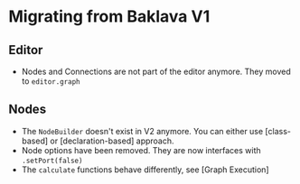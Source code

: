 # Migrating from Baklava V1

## Editor

-   Nodes and Connections are not part of the editor anymore. They moved to `editor.graph`

## Nodes

-   The `NodeBuilder` doesn't exist in V2 anymore. You can either use [class-based] or [declaration-based] approach.
-   Node options have been removed. They are now interfaces with `.setPort(false)`
-   The `calculate` functions behave differently, see [Graph Execution]
